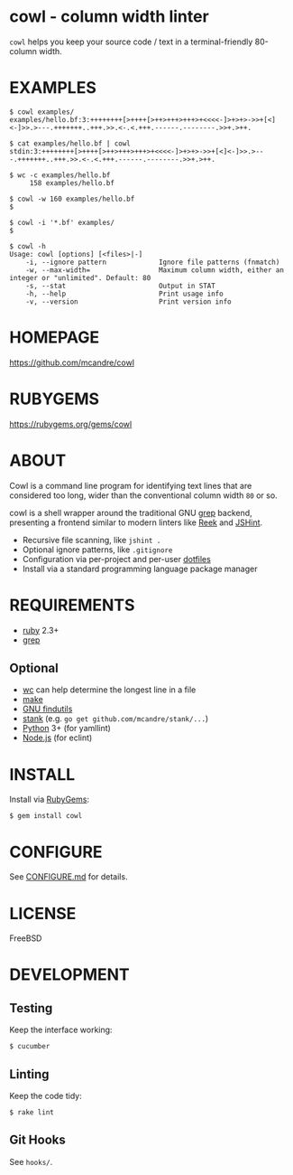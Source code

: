 # cowl - column width linter

`cowl` helps you keep your source code / text in a terminal-friendly 80-column width.

# EXAMPLES

```console
$ cowl examples/
examples/hello.bf:3:++++++++[>++++[>++>+++>+++>+<<<<-]>+>+>->>+[<]<-]>>.>---.+++++++..+++.>>.<-.<.+++.------.--------.>>+.>++.

$ cat examples/hello.bf | cowl
stdin:3:++++++++[>++++[>++>+++>+++>+<<<<-]>+>+>->>+[<]<-]>>.>---.+++++++..+++.>>.<-.<.+++.------.--------.>>+.>++.

$ wc -c examples/hello.bf
     158 examples/hello.bf

$ cowl -w 160 examples/hello.bf
$

$ cowl -i '*.bf' examples/
$

$ cowl -h
Usage: cowl [options] [<files>|-]
    -i, --ignore pattern             Ignore file patterns (fnmatch)
    -w, --max-width=                 Maximum column width, either an integer or "unlimited". Default: 80
    -s, --stat                       Output in STAT
    -h, --help                       Print usage info
    -v, --version                    Print version info
```

# HOMEPAGE

https://github.com/mcandre/cowl

# RUBYGEMS

https://rubygems.org/gems/cowl

# ABOUT

Cowl is a command line program for identifying text lines that are considered too long, wider than the conventional column width `80` or so.

cowl is a shell wrapper around the traditional GNU [grep](http://www.gnu.org/software/grep/) backend, presenting a frontend similar to modern linters like [Reek](https://github.com/troessner/reek/wiki) and [JSHint](http://jshint.com/).

* Recursive file scanning, like `jshint .`
* Optional ignore patterns, like `.gitignore`
* Configuration via per-project and per-user [dotfiles](https://github.com/mcandre/cowl/blob/master/CONFIGURE.md#dotfiles)
* Install via a standard programming language package manager

# REQUIREMENTS

* [ruby](https://www.ruby-lang.org/) 2.3+
* [grep](http://www.gnu.org/software/grep/)

## Optional

* [wc](http://linux.die.net/man/1/wc) can help determine the longest line in a file
* [make](https://www.gnu.org/software/make/)
* [GNU findutils](https://www.gnu.org/software/findutils/)
* [stank](https://github.com/mcandre/stank) (e.g. `go get github.com/mcandre/stank/...`)
* [Python](https://www.python.org) 3+ (for yamllint)
* [Node.js](https://nodejs.org/en/) (for eclint)

# INSTALL

Install via [RubyGems](http://rubygems.org/):

```console
$ gem install cowl
```

# CONFIGURE

See [CONFIGURE.md](https://github.com/mcandre/cowl/blob/master/CONFIGURE.md) for details.

# LICENSE

FreeBSD

# DEVELOPMENT

## Testing

Keep the interface working:

```console
$ cucumber
```

## Linting

Keep the code tidy:

```console
$ rake lint
```

## Git Hooks

See `hooks/`.
